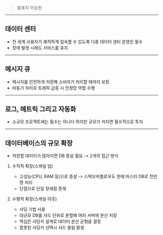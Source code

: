 > 발표자 이승원
---

## 데이터 센터

- 전 세계 사용자가 쾌적하게 접속할 수 있도록 다중 데이터 센터 운영은 필수
- 장애 발생 시에도 서비스를 유지

---

## 메시지 큐

- 메시지를 안전하게 저장해 소비자가 처리할 때까지 보장
- 비동기 처리로 트래픽 급증 시 안정망 역할 수행

---

## 로그, 메트릭 그리고 자동화

- 소규모 프로젝트에는 필수는 아니다 하지만 규모가 커지면 필수적으로 투자

---

## 데이터베이스의 규모 확장

- 저장할 데이터가 많아지면 DB 증설 필요 -> 2개의 접근 방식

1. 수직적 확장(스케일 업)
    - 고성능(CPU, RAM 등)으로 증설 -> 스택오버플로우도 한때 마스터 DB로 천만명 처리
    - 단점으로 단일 장애점 존재

2. 수평적 확장(스케일 아웃)
    - 샤딩 기법 사용
    - 대규모 DB를 샤드 단위로 분할해 여러 서버에 분산 저장
    - 핵심은 샤딩키 설계로 데이터 분산 균형을 결정
    - 잘못된 샤딩키 선택시 샤드 쏠림 발생
